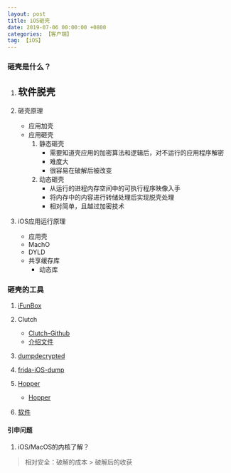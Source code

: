 ```yaml
---
layout: post
title: iOS砸壳
date: 2019-07-06 00:00:00 +0800
categories: 【客户端】
tag: 【iOS】
---
```



### 砸壳是什么？

1. 软件脱壳
	- 

2. 砸壳原理
	- 应用加壳
	- 应用砸壳
		1. 静态砸壳
			- 需要知道壳应用的加密算法和逻辑后，对不运行的应用程序解密
			- 难度大
			- 很容易在破解后被改变
		2. 动态砸壳
			- 从运行的进程内存空间中的可执行程序映像入手
			- 将内存中的内容进行转储处理后实现脱壳处理
			- 相对简单，且越过加密技术

3. iOS应用运行原理
	- 应用壳
	- MachO
	- DYLD
	- 共享缓存库
		- 动态库 

### 砸壳的工具

1. [iFunBox](http://www.i-funbox.com/)

2. Clutch
	- [Clutch-Github](https://github.com/KJCracks/Clutch/releases)
	- [介绍文件](https://www.jianshu.com/p/ab79a8a641dc)

3. [dumpdecrypted](https://www.jianshu.com/p/b2f2e6575e0c)

4. [frida-iOS-dump](https://www.jianshu.com/p/12407c198ff0)

5. [Hopper](https://www.hopperapp.com/)
	- [Hopper](https://www.jianshu.com/p/b6737504c71e)

6. [软件](https://www.jianshu.com/p/b6737504c71e)

#### 引申问题

1. iOS/MacOS的内核了解？



> 相对安全：破解的成本 > 破解后的收获
